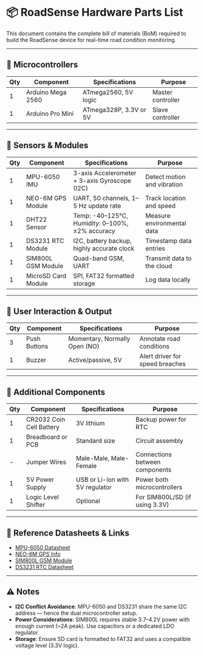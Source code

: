 # 📦 RoadSense Hardware Parts List

This document contains the complete bill of materials (BoM) required to build the RoadSense device for real-time road condition monitoring.

---

## 🔧 Microcontrollers

| Qty | Component            | Specifications             | Purpose              |
|-----|----------------------|----------------------------|----------------------|
| 1   | Arduino Mega 2560    | ATmega2560, 5V logic       | Master controller    |
| 1   | Arduino Pro Mini     | ATmega328P, 3.3V or 5V     | Slave controller     |

---

## 📡 Sensors & Modules

| Qty | Component            | Specifications                                       | Purpose                        |
|-----|----------------------|------------------------------------------------------|--------------------------------|
| 1   | MPU-6050 IMU         | 3-axis Accelerometer + 3-axis Gyroscope (I2C)        | Detect motion and vibration    |
| 1   | NEO-6M GPS Module    | UART, 50 channels, 1–5 Hz update rate                | Track location and speed       |
| 1   | DHT22 Sensor         | Temp: -40–125°C, Humidity: 0–100%, ±2% accuracy      | Measure environmental data     |
| 1   | DS3231 RTC Module    | I2C, battery backup, highly accurate clock           | Timestamp data entries         |
| 1   | SIM800L GSM Module   | Quad-band GSM, UART                                  | Transmit data to the cloud     |
| 1   | MicroSD Card Module  | SPI, FAT32 formatted storage                         | Log data locally               |

---

## 🧩 User Interaction & Output

| Qty | Component        | Specifications                    | Purpose                         |
|-----|------------------|-----------------------------------|---------------------------------|
| 3   | Push Buttons     | Momentary, Normally Open (NO)     | Annotate road conditions        |
| 1   | Buzzer           | Active/passive, 5V                | Alert driver for speed breaches |

---

## 🧰 Additional Components

| Qty | Component                | Specifications                   | Purpose                          |
|-----|--------------------------|----------------------------------|----------------------------------|
| 1   | CR2032 Coin Cell Battery | 3V lithium                       | Backup power for RTC             |
| 1   | Breadboard or PCB        | Standard size                    | Circuit assembly                 |
| -   | Jumper Wires             | Male-Male, Male-Female           | Connections between components   |
| 1   | 5V Power Supply          | USB or Li-ion with 5V regulator  | Power both microcontrollers      |
| 1   | Logic Level Shifter      | Optional                         | For SIM800L/SD (if using 3.3V)   |

---

## 🔗 Reference Datasheets & Links

- [MPU-6050 Datasheet](https://invensense.tdk.com/wp-content/uploads/2015/02/MPU-6000-Datasheet1.pdf)
- [NEO-6M GPS Info](https://www.u-blox.com/en/product/neo-6-series)
- [SIM800L GSM Module](https://simcom.ee/modules/gsm-gprs/sim800l/)
- [DS3231 RTC Datasheet](https://datasheets.maximintegrated.com/en/ds/DS3231.pdf)

---

## ⚠️ Notes

- **I2C Conflict Avoidance**: MPU-6050 and DS3231 share the same I2C address — hence the dual microcontroller setup.
- **Power Considerations**: SIM800L requires stable 3.7–4.2V power with enough current (~2A peak). Use capacitors or a dedicated LDO regulator.
- **Storage**: Ensure SD card is formatted to FAT32 and uses a compatible voltage level (3.3V logic).
